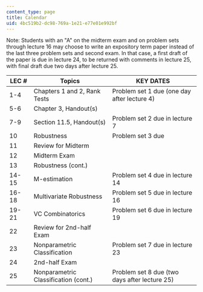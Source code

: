 ```yaml
---
content_type: page
title: Calendar
uid: 4bc519b2-dc98-769a-1e21-e77e01e992bf
---
```


Note: Students with an "A" on the midterm exam and on problem sets through lecture 16 may choose to write an expository term paper instead of the last three problem sets and second exam. In that case, a first draft of the paper is due in lecture 24, to be returned with comments in lecture 25, with final draft due two days after lecture 25.

| LEC # | Topics | KEY DATES |
| --- | --- | --- |
| 1-4 | Chapters 1 and 2, Rank Tests | Problem set 1 due (one day after lecture 4) |
| 5-6 | Chapter 3, Handout(s) | &nbsp; |
| 7-9 | Section 11.5, Handout(s) | Problem set 2 due in lecture 7 |
| 10 | Robustness | Problem set 3 due |
| 11 | Review for Midterm | &nbsp; |
| 12 | Midterm Exam | &nbsp; |
| 13 | Robustness (cont.) | &nbsp; |
| 14-15 | M-estimation | Problem set 4 due in lecture 14 |
| 16-18 | Multivariate Robustness | Problem set 5 due in lecture 16 |
| 19-21 | VC Combinatorics | Problem set 6 due in lecture 19 |
| 22 | Review for 2nd-half Exam | &nbsp; |
| 23 | Nonparametric Classification | Problem set 7 due in lecture 23 |
| 24 | 2nd-half Exam | &nbsp; |
| 25 | Nonparametric Classification (cont.) | Problem set 8 due (two days after lecture 25)